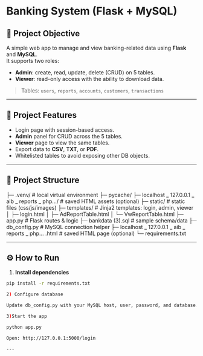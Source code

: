 # Banking System (Flask + MySQL)

## 📌 Project Objective
A simple web app to manage and view banking-related data using **Flask** and **MySQL**.  
It supports two roles:
- **Admin**: create, read, update, delete (CRUD) on 5 tables.
- **Viewer**: read-only access with the ability to download data.

> Tables: `users`, `reports`, `accounts`, `customers`, `transactions`

---

## 🧠 Project Features
- Login page with session-based access.
- **Admin** panel for CRUD across the 5 tables.
- **Viewer** page to view the same tables.
- Export data to **CSV**, **TXT**, or **PDF**.
- Whitelisted tables to avoid exposing other DB objects.

---

## 🧹 Project Structure
├─ .venv/ # local virtual environment
├─ pycache/
├─ localhost _ 127.0.0.1 _ aib _ reports _ php.../ # saved HTML assets (optional)
├─ static/ # static files (css/js/images)
├─ templates/ # Jinja2 templates: login, admin, viewer
│ ├─ login.html
│ ├─ AdReportTable.html
│ └─ VwReportTable.html
├─ app.py # Flask routes & logic
├─ bankdata (3).sql # sample schema/data
├─ db_config.py # MySQL connection helper
├─ localhost _ 127.0.0.1 _ aib _ reports _ php... .html # saved HTML page (optional)
└─ requirements.txt


---

## ⚙️ How to Run
1) **Install dependencies**
```bash
pip install -r requirements.txt

2) Configure database

Update db_config.py with your MySQL host, user, password, and database.

3)Start the app

python app.py

Open: http://127.0.0.1:5000/login

---
